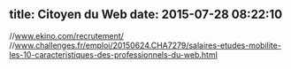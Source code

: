 title: Citoyen du Web
date: 2015-07-28 08:22:10
---

//www.ekino.com/recrutement/
//www.challenges.fr/emploi/20150624.CHA7279/salaires-etudes-mobilite-les-10-caracteristiques-des-professionnels-du-web.html